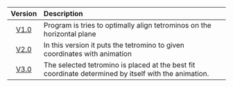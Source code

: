 |Version    |Description |
|:-----------:|:-|
|[V1.0](https://github.com/meteahmetyakar/Project-Tetris/tree/main/V1.0)|Program is tries to optimally align tetrominos on the horizontal plane
|[V2.0](https://github.com/meteahmetyakar/Project-Tetris/tree/main/V2.0)|In this version it puts the tetromino to given coordinates with animation
|[V3.0](https://github.com/meteahmetyakar/Project-Tetris/tree/main/V3.0)|The selected tetromino is placed at the best fit coordinate determined by itself with the animation.

